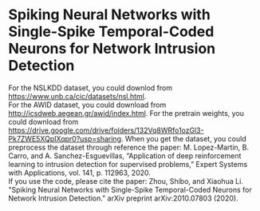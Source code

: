 # Spiking Neural Networks with Single-Spike Temporal-Coded Neurons for Network Intrusion Detection
For the NSLKDD dataset, you could downlod from https://www.unb.ca/cic/datasets/nsl.html.  
For the AWID dataset, you could download from http://icsdweb.aegean.gr/awid/index.html. 
For the pretrain weights, you could download from https://drive.google.com/drive/folders/132Vq8WRfo1ozGl3-Pk7ZWE5XQpIXqpr0?usp=sharing.
When you get the dataset, you could preprocess the dataset through reference the paper: M. Lopez-Martin, B. Carro, and A. Sanchez-Esguevillas, “Application
of deep reinforcement learning to intrusion detection for supervised problems,” Expert Systems with Applications, vol. 141, p. 112963, 2020.  
If you use the code, please cite the paper: Zhou, Shibo, and Xiaohua Li. "Spiking Neural Networks with Single-Spike Temporal-Coded Neurons for Network Intrusion Detection." arXiv preprint arXiv:2010.07803 (2020).  

